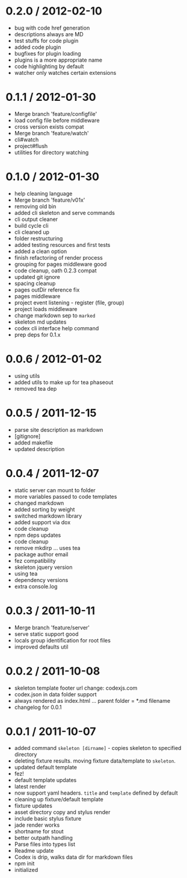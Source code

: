 
0.2.0 / 2012-02-10 
==================

  * bug with code href generation
  * descriptions always are MD
  * test stuffs for code plugin
  * added code plugin
  * bugfixes for plugin loading
  * plugins is a more appropriate name
  * code highlighting by default
  * watcher only watches certain extensions

0.1.1 / 2012-01-30 
==================

  * Merge branch 'feature/configfile'
  * load config file before middleware
  * cross version exists compat
  * Merge branch 'feature/watch'
  * cli#watch
  * project#flush
  * utilities for directory watching

0.1.0 / 2012-01-30 
==================

  * help cleaning language
  * Merge branch 'feature/v01x'
  * removing old bin
  * added cli skeleton and serve commands
  * cli output cleaner
  * build cycle cli
  * cli cleaned up
  * folder restructuring
  * added testing resources and first tests
  * added a clean option
  * finish refactoring of render process
  * grouping for pages middleware good
  * code cleanup, oath 0.2.3 compat
  * updated git ignore
  * spacing cleanup
  * pages outDir reference fix
  * pages middleware
  * project event listening - register (file, group)
  * project loads middleware
  * change markdown sep to `marked`
  * skeleton md updates
  * codex cli interface help command
  * prep deps for 0.1.x

0.0.6 / 2012-01-02
==================

  * using utils
  * added utils to make up for tea phaseout
  * removed tea dep

0.0.5 / 2011-12-15
==================

  * parse site description as markdown
  * [gitignore]
  * added makefile
  * updated description

0.0.4 / 2011-12-07
==================

  * static server can mount to folder
  * more variables passed to code templates
  * changed markdown
  * added sorting by weight
  * switched markdown library
  * added support via dox
  * code cleanup
  * npm deps updates
  * code cleanup
  * remove mkdirp … uses tea
  * package author email
  * fez compatibility
  * skeleton jquery version
  * using tea
  * dependency versions
  * extra console.log

0.0.3 / 2011-10-11
==================

  * Merge branch 'feature/server'
  * serve static support good
  * locals group identification for root files
  * improved defaults util

0.0.2 / 2011-10-08
==================

  * skeleton template footer url change: codexjs.com
  * codex.json in data folder support
  * always rendered as index.html ... parent folder = *.md filename
  * changelog for 0.0.1

0.0.1 / 2011-10-07
==================

  * added command `skeleton [dirname]` - copies skeleton to specified directory
  * deleting fixture results. moving fixture data/template to `skeleton`.
  * updated default template
  * fez!
  * default template updates
  * latest render
  * now support yaml headers. `title` and `template` defined by default
  * cleaning up fixture/default template
  * fixture updates
  * asset directory copy and stylus render
  * include basic stylus fixture
  * jade render works
  * shortname for stout
  * better outpath handling
  * Parse files into types list
  * Readme update
  * Codex is drip, walks data dir for markdown files
  * npm init
  * initialized
